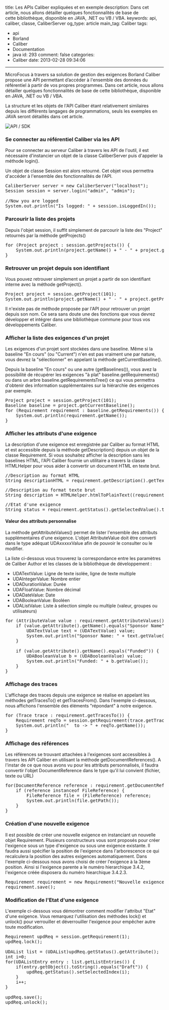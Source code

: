 title: Les APIs Caliber expliquées et en exemple
description: Dans cet article, nous allons détailler quelques fonctionnalités de base de cette bibliothèque, disponible en JAVA, .NET ou VB / VBA.
keywords: api, caliber, classe, CaliberServer
og_type: article
main_tag: Caliber
tags:
  - api
  - Borland
  - Caliber
  - Documentation
  - java
id: 293
comment: false
categories:
  - Caliber
date: 2013-02-28 09:34:06
---

MicroFocus à travers sa solution de gestion des exigences Borland Caliber propose une API permettant d’accéder à l'ensemble des données du référentiel à partir de vos propres programmes.
Dans cet article, nous allons détailler quelques fonctionnalités de base de cette bibliothèque, disponible en JAVA, .NET ou VB / VBA.
<!-- more -->
La structure et les objets de l'API Caliber étant relativement similaires depuis les différents langages de programmations, seuls les exemples en JAVA seront détaillés dans cet article.

![API / SDK](http://www.tyneo-consulting.fr/blog/wp-content/uploads/2013/02/images.jpg)

### Se connecter au référentiel Caliber via les API

Pour se connecter au serveur Caliber à travers les API de l'outil, il est nécessaire d'instancier un objet de la classe CaliberServer puis d'appeler la méthode login().

Un objet de classe Session est alors retourné. Cet objet vous permettra d'accéder à l'ensemble des fonctionnalités de l'API.
<pre lang="JAVA">CaliberServer server = new CaliberServer("localhost");
Session session = server.login("admin", "admin");

//Now you are logged
System.out.println("Is logged: " + session.isLoggedIn());</pre>

### Parcourir la liste des projets

Depuis l'objet session, il suffit simplement de parcourir la liste des "Project" retournés par la méthode getProjects()
<pre lang="JAVA">for (Project project : session.getProjects()) {
    System.out.println(project.getName() + " - " + project.getProjectID().getIDNumber());
}</pre>

### Retrouver un projet depuis son identifiant

Vous pouvez retrouver simplement un projet a partir de son identifiant interne avec la méthode getProject().
<pre lang="JAVA">Project project = session.getProject(101);
System.out.println(project.getName() + " - " + project.getProjectID().getIDNumber());</pre>
Il n'existe pas de méthode proposée par l'API pour retrouver un projet depuis son nom. Ce sera sans doute une des fonctions que vous devrez développer et intégrer dans une bibliothèque commune pour tous vos développements Caliber.

### Afficher la liste des exigences d'un projet

Les exigences d'un projet sont stockées dans une baseline. Même si la baseline "En cours" (ou "Current") n'en est pas vraiment une par nature, vous devrez la "sélectionner" en appelant la méthode getCurrentBaseline().

Depuis la baseline "En cours" ou une autre (getBaselines()), vous avez la possibilité de récupérer les exigences "à plat" baseline.getRequirements() ou dans un arbre baseline.getRequirementsTree() ce qui vous permettra d'obtenir des information supplémentaires sur la hiérarchie des exigences par exemple.
<pre lang="JAVA">Project project = session.getProject(101);
Baseline baseline = project.getCurrentBaseline();
for (Requirement requirement : baseline.getRequirements()) {
    System.out.println(requirement.getName());
}</pre>

### Afficher les attributs d'une exigence

La description d'une exigence est enregistrée par Caliber au format HTML et est accessible depuis la méthode getDescription() depuis un objet de la classe Requirement. Si vous souhaitez afficher la description sans les baselines HTML, l'API Caliber fournie un utilitaire a travers la classe HTMLHelper pour vous aider à convertir un document HTML en texte brut.
<pre lang="JAVA">//Description au format HTML
String descriptionHTML = requirement.getDescription().getText();</pre>
<pre lang="JAVA">//Description au format texte brut
String description = HTMLHelper.htmlToPlainText((requirement.getDescription().getText()));</pre>
<pre lang="JAVA">//Etat d'une exigence
String status = requirement.getStatus().getSelectedValue().toString();</pre>

#### Valeur des attributs personnalise

La méthode getAttributeValues() permet de lister l'ensemble des attributs supplémentaires d'une exigence. L'objet AttributeValue doit être converti dans le type adéquat UDAxxxxxValue afin de pouvoir le consulter ou le modifier.

La liste ci-dessous vous trouverez la correspondance entre les paramètres de Caliber Author et les classes de la bibliothèque de développement :

*   UDATextValue: Ligne de texte isolée, ligne de texte multiple
*   UDAIntegerValue: Nombre entier
*   UDADurationValue: Durée
*   UDAFloatValue: Nombre décimal
*   UDADateValue: Date
*   UDABooleanValue: Booléen
*   UDAListValue: Liste à sélection simple ou multiple (valeur, groupes ou utilisateurs)
<pre lang="JAVA">for (AttributeValue value : requirement.getAttributeValues()) {
    if (value.getAttribute().getName().equals("Sponsor Name")) {
        UDATextValue text = (UDATextValue) value;
        System.out.println("Sponsor Name: " + text.getValue());
    }

    if (value.getAttribute().getName().equals("Funded")) {
        UDABooleanValue b = (UDABooleanValue) value;
        System.out.println("Funded: " + b.getValue());
    }
}</pre>

### Affichage des traces

L'affichage des traces depuis une exigence se réalise en appelant les méthodes getTracesTo() et getTracesFrom(). Dans l'exemple ci-dessous, nous affichons l'ensemble des éléments "répondant" à notre exigence.
<pre lang="JAVA">for (Trace trace : requirement.getTracesTo()) {
    Requirement reqTo = session.getRequirement(trace.getTraceToID().getIDNumber());
    System.out.println("  to -&gt; " + reqTo.getName());
}</pre>

### Affichage des références

Les références se trouvant attachées à l'exigences sont accessibles à travers les API Caliber en utilisant la méthode getDocumentReferences(). A l'instar de ce que nous avons vu pour les attributs personnalisés, il faudra convertir l'objet DocumentReference dans le type qu'il lui convient (fichier, texte ou URL)
<pre lang="JAVA">for(DocumentReference reference : requirement.getDocumentReferences()) {
    if (reference instanceof FileReference) {
        FileReference file = (FileReference) reference;
        System.out.println(file.getPath());
    }
}</pre>

### Création d'une nouvelle exigence

Il est possible de créer une nouvelle exigence en instanciant un nouvelle objet Requirement. Plusieurs constructeurs vous sont proposés pour créer l'exigence sous un type d'exigence ou sous une exigence existante. Il faudra aussi spécifier la position de l'exigence dans l'arborescence ce qui recalculera la position des autres exigences automatiquement. Dans l'exemple ci-dessous nous avons choisi de créer l'exigence à la 3ème position. Ainsi si l'exigence parente a le numéro hierarchique 3.4.2, l'exigence créée disposera du numéro hiearchique 3.4.2.3.
<pre lang="JAVA">Requirement requirement = new Requirement("Nouvelle exigence 3", requirement, 3, session);
requirement.save();</pre>

### Modification de l'Etat d'une exigence

L'exemple ci-dessous vous démontrer comment modifier l'attribut "Etat" d'une exigence. Vous remarquez l'utilisation des méthodes lock() et unlock() pour verrouiller et déverrouiller l'exigence pour empêcher autre toute modification.
<pre lang="JAVA">Requirement updReq = session.getRequirement(1);
updReq.lock();

UDAList list = (UDAList)updReq.getStatus().getAttribute();
int i=0;
for(UDAListEntry entry : list.getListEntries()) {
    if(entry.getObject().toString().equals("Draft")) {
        updReq.getStatus().setSelectedIndex(i);
    }
    i++;
}

updReq.save();
updReq.unlock();</pre>